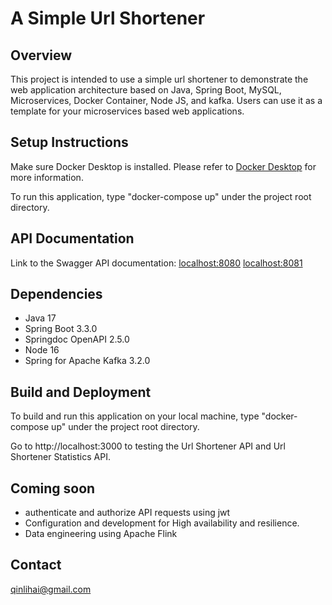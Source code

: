 
# A Simple Url Shortener

## Overview
This project is intended to use a simple url shortener to 
demonstrate the web application architecture based on Java, 
Spring Boot, MySQL, Microservices, Docker Container, Node JS, 
and kafka. Users can use it as a template for your microservices 
based web applications.

## Setup Instructions
Make sure Docker Desktop is installed. Please refer to [Docker Desktop](https://www.docker.com/products/docker-desktop/) 
for more information.

To run this application, type "docker-compose up" under the project root directory.

## API Documentation
Link to the Swagger API documentation: 
[localhost:8080](http://localhost:8080/swagger-ui.html)
[localhost:8081](http://localhost:8081/swagger-ui.html)

## Dependencies
- Java 17
- Spring Boot 3.3.0
- Springdoc OpenAPI 2.5.0
- Node 16
- Spring for Apache Kafka 3.2.0

## Build and Deployment
To build and run this application on your local machine, type "docker-compose up"
under the project root directory.

Go to http://localhost:3000 to testing the Url Shortener API and Url Shortener Statistics API.

## Coming soon
- authenticate and authorize API requests using jwt
- Configuration and development for High availability and resilience.
- Data engineering using Apache Flink

## Contact
qinlihai@gmail.com
